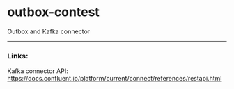 # outbox-contest

Outbox and Kafka connector



---
### Links:

Kafka connector API:
https://docs.confluent.io/platform/current/connect/references/restapi.html

